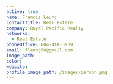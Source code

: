 ```yaml
---
active: true
name: Francis Leung
contactTitle: Real Estate
company: Royal Pacific Realty
networks:
  - Real Estate
phoneOffice: 604-418-3939
email: fleung50@gmail.com
image_path:
color:
website:
profile_image_path: /images/person.png
---
```



